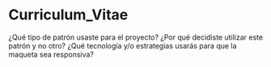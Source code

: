 # Curriculum_Vitae

¿Qué tipo de patrón usaste para el proyecto?
¿Por qué decidiste utilizar este patrón y no otro?
¿Qué tecnología y/o estrategias usarás para que la maqueta sea responsiva?
